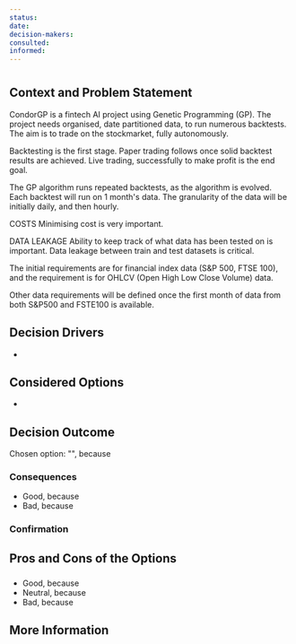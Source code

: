 ```yaml
---
status:
date:
decision-makers:
consulted:
informed:
---
```


# <!-- short title, representative of solved problem and found solution -->

## Context and Problem Statement

CondorGP is a fintech AI project using Genetic Programming (GP).
The project needs organised, date partitioned data, to run numerous backtests.
The aim is to trade on the stockmarket, fully autonomously.

Backtesting is the first stage.
Paper trading follows once solid backtest results are achieved.
Live trading, successfully to make profit is the end goal.

The GP algorithm runs repeated backtests, as the algorithm is evolved.
Each backtest will run on 1 month's data.
The granularity of the data will be initially daily, and then hourly.

COSTS
Minimising cost is very important.

DATA LEAKAGE
Ability to keep track of what data has been tested on is important.
Data leakage between train and test datasets is critical.

The initial requirements are for financial index data (S&P 500, FTSE 100), and
the requirement is for OHLCV (Open High Low Close Volume) data.

Other data requirements will be defined once the first month of data from
both S&P500 and FSTE100 is available.

## Decision Drivers

* <!-- decision driver -->

## Considered Options

* <!-- option -->

## Decision Outcome

Chosen option: "", because

### Consequences

* Good, because
* Bad, because

### Confirmation



## Pros and Cons of the Options

### <!-- title of option -->

* Good, because
* Neutral, because
* Bad, because

## More Information
